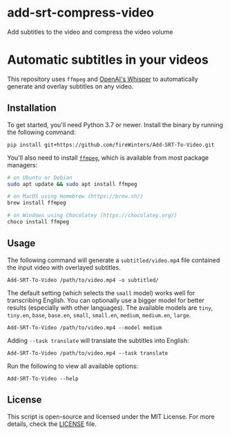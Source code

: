 <!--
 * @Author: Diana Tang
 * @Date: 2025-02-18 10:00:54
 * @LastEditors: Diana Tang
 * @Description: some description
 * @FilePath: /add-srt-compress-video/README.md
-->
# add-srt-compress-video
Add subtitles to the video and compress the video volume

# Automatic subtitles in your videos

This repository uses `ffmpeg` and [OpenAI's Whisper](https://openai.com/blog/whisper) to automatically generate and overlay subtitles on any video.

## Installation

To get started, you'll need Python 3.7 or newer. Install the binary by running the following command:

    pip install git+https://github.com/fireWinters/Add-SRT-To-Video.git

You'll also need to install [`ffmpeg`](https://ffmpeg.org/), which is available from most package managers:

```bash
# on Ubuntu or Debian
sudo apt update && sudo apt install ffmpeg

# on MacOS using Homebrew (https://brew.sh/)
brew install ffmpeg

# on Windows using Chocolatey (https://chocolatey.org/)
choco install ffmpeg
```

## Usage

The following command will generate a `subtitled/video.mp4` file contained the input video with overlayed subtitles.

    Add-SRT-To-Video /path/to/video.mp4 -o subtitled/

The default setting (which selects the `small` model) works well for transcribing English. You can optionally use a bigger model for better results (especially with other languages). The available models are `tiny`, `tiny.en`, `base`, `base.en`, `small`, `small.en`, `medium`, `medium.en`, `large`.

    Add-SRT-To-Video /path/to/video.mp4 --model medium

Adding `--task translate` will translate the subtitles into English:

    Add-SRT-To-Video /path/to/video.mp4 --task translate

Run the following to view all available options:

    Add-SRT-To-Video --help

## License

This script is open-source and licensed under the MIT License. For more details, check the [LICENSE](LICENSE) file.